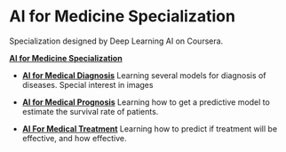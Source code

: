 # AI for Medicine Specialization

Specialization designed by Deep Learning AI on Coursera.


**[AI for Medicine Specialization](https://www.coursera.org/specializations/ai-for-medicine?)**

+ **[AI for Medical Diagnosis](https://www.coursera.org/learn/ai-for-medical-diagnosis)**
	Learning several models for diagnosis of diseases. Special interest in images

+ **[AI for Medical Prognosis](https://www.coursera.org/learn/ai-for-medical-prognosis)**
	Learning how to get a predictive model to estimate the survival rate of patients.
+ **[AI For Medical Treatment](https://www.coursera.org/learn/ai-for-medical-treatment)**
	Learning how to predict if treatment will be effective, and how effective.
